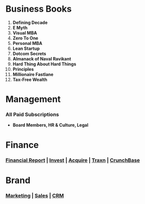 # Business Books
1. **Defining Decade**
6. **E Myth**  
7. **Visual MBA**  
8. **Zero To One** 
9. **Personal MBA**
10. **Lean Startup**  
11. **Dotcom Secrets**
12. **Almanack of Naval Ravikant**  
13. **Hard Thing About Hard Things** 
1. **Principles**  
5. **Millionaire Fastlane** 
7. **Tax-Free Wealth**

# Management

### All Paid Subscriptions

- **Board Members, HR & Culture, Legal**

# Finance

### [Financial Report](https://www.annualreports.com/) | [Invest](https://venture.angellist.com/) | [Acquire](https://flippa.com) | [Traxn](https://tracxn.com) | [CrunchBase](https://www.crunchbase.com)

# Brand

### [Marketing](https://www.semrush.com/projects) | [Sales](https://www.engagebay.com/) | [CRM](https://www.nextiva.com)
